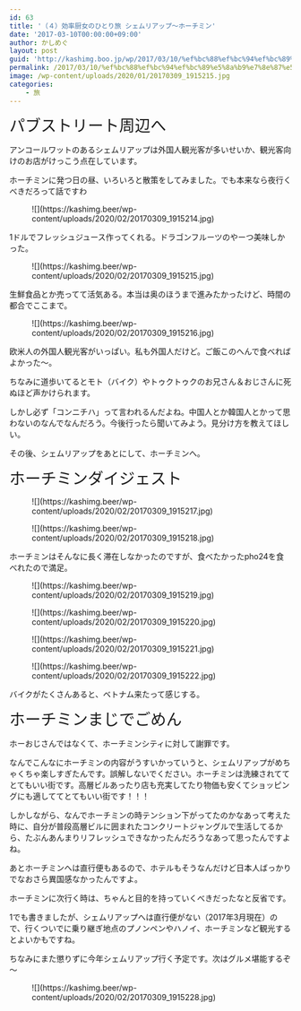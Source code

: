 ```yaml
---
id: 63
title: '（４）効率厨女のひとり旅 シェムリアップ～ホーチミン'
date: '2017-03-10T00:00:00+09:00'
author: かしめぐ
layout: post
guid: 'http://kashimg.boo.jp/wp/2017/03/10/%ef%bc%88%ef%bc%94%ef%bc%89%e5%8a%b9%e7%8e%87%e5%8e%a8%e5%a5%b3%e3%81%ae%e3%81%b2%e3%81%a8%e3%82%8a%e6%97%85-%e3%82%b7%e3%82%a7%e3%83%a0%e3%83%aa%e3%82%a2%e3%83%83%e3%83%97%ef%bd%9e%e3%83%9b%e3%83%bc/'
permalink: /2017/03/10/%ef%bc%88%ef%bc%94%ef%bc%89%e5%8a%b9%e7%8e%87%e5%8e%a8%e5%a5%b3%e3%81%ae%e3%81%b2%e3%81%a8%e3%82%8a%e6%97%85-%e3%82%b7%e3%82%a7%e3%83%a0%e3%83%aa%e3%82%a2%e3%83%83%e3%83%97%ef%bd%9e%e3%83%9b%e3%83%bc/
image: /wp-content/uploads/2020/01/20170309_1915215.jpg
categories:
    - 旅
---
```


<span style="font-size: 28px;">パブストリート周辺へ</span>

アンコールワットのあるシェムリアップは外国人観光客が多いせいか、観光客向けのお店がけっこう点在しています。

ホーチミンに発つ日の昼、いろいろと散策をしてみました。でも本来なら夜行くべきだろって話ですわ

<figure class="wp-block-image size-large">![](https://kashimg.beer/wp-content/uploads/2020/02/20170309_1915214.jpg)</figure>1ドルでフレッシュジュース作ってくれる。ドラゴンフルーツのやーつ美味しかった。

<figure class="wp-block-image size-large">![](https://kashimg.beer/wp-content/uploads/2020/02/20170309_1915215.jpg)</figure>生鮮食品とか売ってて活気ある。本当は奥のほうまで進みたかったけど、時間の都合でここまで。

<figure class="wp-block-image size-large">![](https://kashimg.beer/wp-content/uploads/2020/02/20170309_1915216.jpg)</figure>欧米人の外国人観光客がいっぱい。私も外国人だけど。ご飯このへんで食べればよかった～。

ちなみに道歩いてるとモト（バイク）やトゥクトゥクのお兄さん＆おじさんに死ぬほど声かけられます。

しかし必ず「コンニチハ」って言われるんだよね。中国人とか韓国人とかって思わないのなんでなんだろう。今後行ったら聞いてみよう。見分け方を教えてほしい。

その後、シェムリアップをあとにして、ホーチミンへ。

<span style="font-size: 28px;">ホーチミンダイジェスト</span>

<figure class="wp-block-image size-large">![](https://kashimg.beer/wp-content/uploads/2020/02/20170309_1915217.jpg)</figure><figure class="wp-block-image size-large">![](https://kashimg.beer/wp-content/uploads/2020/02/20170309_1915218.jpg)</figure>ホーチミンはそんなに長く滞在しなかったのですが、食べたかったpho24を食べれたので満足。

<figure class="wp-block-image size-large">![](https://kashimg.beer/wp-content/uploads/2020/02/20170309_1915219.jpg)</figure><figure class="wp-block-image size-large">![](https://kashimg.beer/wp-content/uploads/2020/02/20170309_1915220.jpg)</figure><figure class="wp-block-image size-large">![](https://kashimg.beer/wp-content/uploads/2020/02/20170309_1915221.jpg)</figure><figure class="wp-block-image size-large">![](https://kashimg.beer/wp-content/uploads/2020/02/20170309_1915222.jpg)</figure>バイクがたくさんあると、ベトナム来たって感じする。

<span style="font-size: 28px;">ホーチミンまじでごめん</span>

ホーおじさんではなくて、ホーチミンシティに対して謝罪です。

なんでこんなにホーチミンの内容がうすいかっていうと、シェムリアップがめちゃくちゃ楽しすぎたんです。誤解しないでください。ホーチミンは洗練されててとてもいい街です。高層ビルあったり店も充実してたり物価も安くてショッピングにも適しててとてもいい街です！！！

しかしながら、なんでホーチミンの時テンション下がってたのかなあって考えた時に、自分が普段高層ビルに囲まれたコンクリートジャングルで生活してるから、たぶんあんまりリフレッシュできなかったんだろうなあって思ったんですよね。

あとホーチミンへは直行便もあるので、ホテルもそうなんだけど日本人ばっかりでなおさら異国感なかったんですよ。

ホーチミンに次行く時は、ちゃんと目的を持っていくべきだったなと反省です。

1でも書きましたが、シェムリアップへは直行便がない（2017年3月現在）ので、行くついでに乗り継ぎ地点のプノンペンやハノイ、ホーチミンなど観光するとよいかもですね。

ちなみにまた懲りずに今年シェムリアップ行く予定です。次はグルメ堪能するぞ～

<figure class="wp-block-image size-large">![](https://kashimg.beer/wp-content/uploads/2020/02/20170309_1915228.jpg)</figure>